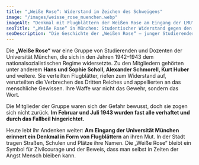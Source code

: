 ```yaml
---
title: "„Weiße Rose“: Widerstand im Zeichen des Schweigens"
image: "/images/weisse_rose_muenchen.webp"
imageAlt: "Denkmal mit Flugblättern der Weißen Rose am Eingang der LMU"
seoTitle: "„Weiße Rose“ in München: Studentischer Widerstand gegen den Nationalsozialismus"
seoDescription: "Die Geschichte der „Weißen Rose“ – junger Studierender und Lehrender, die mit Flugblättern gegen den Nationalsozialismus kämpften. Erfahren Sie, wer sie waren, was sie taten und warum ihr Mut bis heute erinnert wird."
---
```


Die **„Weiße Rose“** war eine Gruppe von Studierenden und Dozenten der Universität München, die sich in den Jahren 1942–1943 dem nationalsozialistischen Regime widersetzte. Zu den Mitgliedern gehörten unter anderem **Hans und Sophie Scholl, Alexander Schmorell, Kurt Huber** und weitere. Sie verteilten Flugblätter, riefen zum Widerstand auf, verurteilten die Verbrechen des Dritten Reiches und appellierten an das menschliche Gewissen. Ihre Waffe war nicht das Gewehr, sondern das Wort.

Die Mitglieder der Gruppe waren sich der Gefahr bewusst, doch sie zogen sich nicht zurück. **Im Februar und Juli 1943 wurden fast alle verhaftet und durch das Fallbeil hingerichtet.**

Heute lebt ihr Andenken weiter: **Am Eingang der Universität München erinnert ein Denkmal in Form von Flugblättern** an ihren Mut. In der Stadt tragen Straßen, Schulen und Plätze ihre Namen. Die „Weiße Rose“ bleibt ein Symbol für Zivilcourage und der Beweis, dass man selbst in Zeiten der Angst Mensch bleiben kann.
